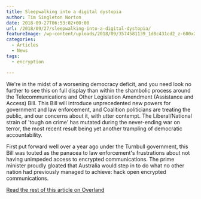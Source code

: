 ```yaml
---
title: Sleepwalking into a digital dystopia
author: Tim Singleton Norton
date: 2018-09-27T06:53:02+00:00
url: /2018/09/27/sleepwalking-into-a-digital-dystopia/
featureImage: /wp-content/uploads/2018/09/3574581139_1d8c431cd2_z-600x250-1.jpg
categories:
  - Articles
  - News
tags:
  - encryption

---
```

We're in the midst of a worsening democracy deficit, and you need look no further to see this on full display than within the shambolic process around the Telecommunications and Other Legislation Amendment (Assistance and Access) Bill. This Bill will introduce unprecedented new powers for government and law enforcement, and Coalition politicians are treating the public, and our concerns about it, with utter contempt. The Liberal/National strain of 'tough on crime' has mutated during the never-ending war on terror, the most recent result being yet another trampling of democratic accountability.

First put forward well over a year ago under the Turnbull government, this Bill was touted as the panacea to law enforcement's frustrations about not having unimpeded access to encrypted communications. The prime minister proudly gloated that Australia would step in to do what no other nation had previously managed to achieve: hack open encrypted communications.

[Read the rest of this article on Overland][1]

 [1]: https://overland.org.au/2018/09/sleepwalking-into-a-digital-dystopia/

